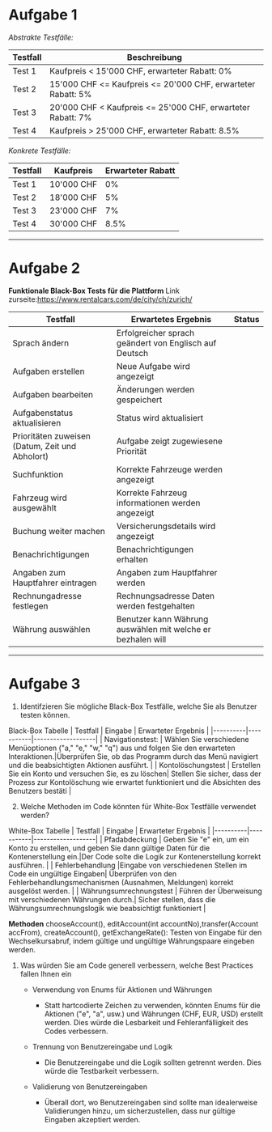 # Aufgabe 1

*Abstrakte Testfälle:*

| Testfall | Beschreibung |
|----------|--------------|
| Test 1   | Kaufpreis < 15'000 CHF, erwarteter Rabatt: 0% |
| Test 2   | 15'000 CHF <= Kaufpreis <= 20'000 CHF, erwarteter Rabatt: 5% |
| Test 3   | 20'000 CHF < Kaufpreis <= 25'000 CHF, erwarteter Rabatt: 7% |
| Test 4   | Kaufpreis > 25'000 CHF, erwarteter Rabatt: 8.5% |

*Konkrete Testfälle:*

| Testfall | Kaufpreis | Erwarteter Rabatt |
|----------|-----------|-------------------|
| Test 1   | 10'000 CHF| 0%                |
| Test 2   | 18'000 CHF| 5%                |
| Test 3   | 23'000 CHF| 7%                |
| Test 4   | 30'000 CHF| 8.5%              |

***
# Aufgabe 2
**Funktionale Black-Box Tests für die Plattform**
Link zurseite:https://www.rentalcars.com/de/city/ch/zurich/

| Testfall                 | Erwartetes Ergebnis                | Status |
|--------------------------|------------------------------------|--------|
| Sprach ändern                 | Erfolgreicher sprach geändert von Englisch auf Deutsch               |        |
| Aufgaben erstellen       | Neue Aufgabe wird angezeigt        |        |
| Aufgaben bearbeiten      | Änderungen werden gespeichert      |        |
| Aufgabenstatus aktualisieren | Status wird aktualisiert       |        |
| Prioritäten zuweisen (Datum, Zeit und Abholort)    | Aufgabe zeigt zugewiesene Priorität|        |
| Suchfunktion             | Korrekte Fahrzeuge werden angezeigt |        |
| Fahrzeug wird ausgewählt            | Korrekte Fahrzeug informationen werden angezeigt |        |
| Buchung weiter machen     | Versicherungsdetails wird angezeigt    |        |
| Benachrichtigungen       | Benachrichtigungen erhalten        |        |
| Angaben zum Hauptfahrer eintragen  | Angaben zum Hauptfahrer werden        |        |
| Rechnungadresse festlegen  | Rechnungsadresse Daten werden festgehalten     |        |
| Währung auswählen                 | Benutzer kann Währung auswählen mit welche er bezhalen will   |        |

***
# Aufgabe 3
1. Identifzieren Sie mögliche Black-Box Testfälle, welche Sie als Benutzer testen können.

Black-Box Tabelle
| Testfall | Eingabe   | Erwarteter Ergebnis |
|----------|-----------|-------------------|
| Navigationstest: | Wählen Sie verschiedene Menüoptionen ("a," "e," "w," "q") aus und folgen Sie den erwarteten Interaktionen.|Überprüfen Sie, ob das Programm durch das Menü navigiert und die beabsichtigten Aktionen ausführt.           |
| Kontolöschungstest  | Erstellen Sie ein Konto und versuchen Sie, es zu löschen| Stellen Sie sicher, dass der Prozess zur Kontolöschung wie erwartet funktioniert und die Absichten des Benutzers bestäti |

2. Welche Methoden im Code könnten für White-Box Testfälle verwendet werden?

White-Box Tabelle
| Testfall | Eingabe   | Erwarteter Ergebnis |
|----------|-----------|-------------------|
| Pfadabdeckung  | Geben Sie "e" ein, um ein Konto zu erstellen, und geben Sie dann gültige Daten für die Kontenerstellung ein.|Der Code solte die Logik zur Kontenerstellung korrekt ausführen.              |
| Fehlerbehandlung  |Eingabe von verschiedenen Stellen im Code ein ungültige Eingaben| Überprüfen von den Fehlerbehandlungsmechanismen (Ausnahmen, Meldungen) korrekt ausgelöst werden.            |
| Währungsumrechnungstest  | Führen der Überweisung mit verschiedenen Währungen durch.|   Sicher stellen, dass die Währungsumrechnungslogik wie beabsichtigt funktioniert             |

**Methoden**
chooseAccount(), editAccount(int accountNo),transfer(Account accFrom), createAccount(), getExchangeRate(): Testen von Eingabe für den Wechselkursabruf, indem 
gültige und ungültige Währungspaare eingeben werden.


1. Was würden Sie am Code generell verbessern, welche Best Practices fallen Ihnen ein
   + Verwendung von Enums für Aktionen und Währungen
     + Statt hartcodierte Zeichen zu verwenden, könnten Enums für die Aktionen ("e", "a", usw.) und Währungen (CHF, EUR, USD) erstellt werden. Dies würde die Lesbarkeit und Fehleranfälligkeit des Codes verbessern.

   + Trennung von Benutzereingabe und Logik
     + Die Benutzereingabe und die Logik sollten getrennt werden. Dies würde die Testbarkeit verbessern.

   + Validierung von Benutzereingaben 
     + Überall dort, wo Benutzereingaben sind sollte man idealerweise  Validierungen hinzu, um sicherzustellen, dass nur gültige Eingaben akzeptiert werden.
